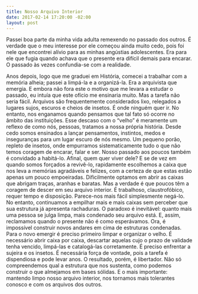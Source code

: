 ```yaml
---
title: Nosso Arquivo Interior
date: 2017-02-14 17:20:00 -02:00
layout: post
---
```



Passei boa parte da minha vida adulta remexendo no passado dos outros. É verdade que o meu interesse por ele começou ainda muito cedo, pois foi nele que encontrei alívio para as minhas angústias adolescentes. Era para ele que fugia quando achava que o presente era difícil demais para encarar. O passado às vezes confundia-se com a realidade.

<!-- more -->

Anos depois, logo que me graduei em História, comecei a trabalhar com a memória alheia; passei a limpá-la e a organizá-la. Era a arquivista que emergia. E embora não fora este o motivo que me levara a estudar o passado, eu intuía que este ofício me ensinaria muito. Mas a tarefa não seria fácil.
Arquivos são frequentemente considerados lixo, relegados a lugares sujos, escuros e cheios de insetos. É onde ninguém quer ir. No entanto, nos enganamos quando pensamos que tal fato só ocorre no âmbito das instituições. Esse descaso com o “velho” é meramente um reflexo de como nós, pessoas, tratamos a nossa própria história.
Desde cedo somos ensinados a lançar pensamentos, instintos, medos e inseguranças para um lugar escuro de nós mesmo. Um pequeno porão, repleto de insetos, onde empurramos sistematicamente tudo o que não temos coragem de encarar, falar e ser. Nosso passado aos poucos também é convidado a habitá-lo. Afinal, quem quer viver dele? E se de vez em quando somos forçados a revivê-lo, rapidamente escolhemos a caixa que nos leva a memórias agradáveis e felizes, com a certeza de que estas estão apenas um pouco empoeiradas. Dificilmente optamos em abrir as caixas que abrigam traças, aranhas e baratas. Mas a verdade é que poucos têm a coragem de descer em seu arquivo interior. É trabalhoso, claustrofóbico, requer tempo e disposição. Parece-nos mais fácil simplesmente negá-lo. No entanto, continuamos a empilhar mais e mais caixas sem perceber que sua estrutura já apresenta rachaduras. O paradoxo é inevitável: quanto mais uma pessoa se julga limpa, mais condenado seu arquivo está.
E, assim, reclamamos quando o presente não é como esperávamos. Ora, é impossível construir novos andares em cima de estruturas condenadas. Para o novo emergir é preciso primeiro limpar e organizar o velho. É necessário abrir caixa por caixa, descartar aquelas cujo o prazo de validade tenha vencido, limpá-las e catalogá-las corretamente. É preciso enfrentar a sujeira e os insetos. É necessária força de vontade, pois a tarefa é dispendiosa e pode levar anos. O resultado, porém, é libertador. Não só compreendemos qual a estrutura que nos sustenta, como podemos construir o que almejamos em bases sólidas. E o mais importante: mantendo limpo nosso arquivo interior, nos tornamos mais tolerantes conosco e com os arquivos dos outros.   
